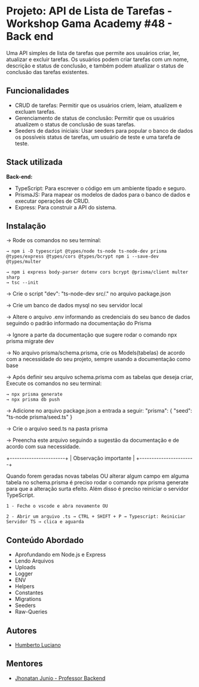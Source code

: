 
# Projeto: API de Lista de Tarefas - Workshop Gama Academy #48 - Back end

Uma API simples de lista de tarefas que permite aos usuários criar, ler, atualizar e excluir tarefas. Os usuários podem criar tarefas com um nome, descrição e status de conclusão, e também podem atualizar o status de conclusão das tarefas existentes.

## Funcionalidades

- CRUD de tarefas: Permitir que os usuários criem, leiam, atualizem e excluam tarefas.
- Gerenciamento de status de conclusão: Permitir que os usuários atualizem o status de conclusão de suas tarefas.
- Seeders de dados iniciais: Usar seeders para popular o banco de dados os possíveis status de tarefas, um usuário de teste e uma tarefa de teste.


## Stack utilizada

**Back-end:** 
- TypeScript: Para escrever o código em um ambiente tipado e seguro.
- PrismaJS: Para mapear os modelos de dados para o banco de dados e executar operações de CRUD.
- Express: Para construir a API do sistema.


## Instalação

→ Rode os comandos no seu terminal:

    → npm i -D typescript @types/node ts-node ts-node-dev prisma @types/express @types/cors @types/bcrypt npm i --save-dev @types/multer

    → npm i express body-parser dotenv cors bcrypt @prisma/client multer sharp
    → tsc --init



→ Crie o script "dev": "ts-node-dev src/." no arquivo package.json

→ Crie um banco de dados mysql no seu servidor local

→ Altere o arquivo .env informando as credenciais do seu banco de dados seguindo o padrão informado na documentação do Prisma

→ Ignore a parte da documentação que sugere rodar o comando npx prisma migrate dev

→ No arquivo prisma/schema.prisma, crie os Models(tabelas) de acordo com a necessidade do seu projeto, sempre usando a documentação como base

→ Após definir seu arquivo schema.prisma com as tabelas que deseja criar, Execute os comandos no seu terminal:

    → npx prisma generate
    → npx prisma db push

→ Adicione no arquivo package.json a entrada a seguir:
 "prisma":
  {
    "seed": "ts-node prisma/seed.ts"
 }

→ Crie o arquivo seed.ts na pasta prisma

→ Preencha este arquivo seguindo a sugestão da documentação e de acordo com sua necessidade.


+-----------------------+
| Observação importante |
+-----------------------+


Quando forem geradas novas tabelas OU alterar algum campo em alguma tabela no schema.prisma é preciso rodar o comando npx prisma generate para que a alteração surta efeito. Além disso é preciso reiniciar o servidor TypeScript.

    1 - Feche o vscode e abra novamente OU
    
    2 - Abrir um arquivo .ts → CTRL + SHIFT + P → Typescript: Reiniciar Servidor TS → clica e aguarda


## Conteúdo Abordado

- Aprofundando em Node.js e Express
- Lendo Arquivos 
- Uploads
- Logger
- ENV
- Helpers
- Constantes
- Migrations
- Seeders
- Raw-Queries
    
## Autores

- [Humberto Luciano](https://www.github.com/humberto08)


## Mentores
- [Jhonatan Junio - Professor Backend](https://www.github.com/jhonatanjunio)



